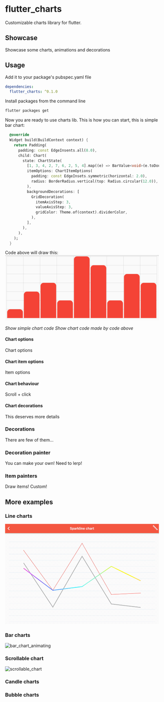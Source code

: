 # flutter_charts

Customizable charts library for flutter.

## Showcase
Showcase some charts, animations and decorations

## Usage
Add it to your package's pubspec.yaml file
```yaml
dependencies:
  flutter_charts: ^0.1.0
```

Install packages from the command line
```bash
flutter packages get
```

Now you are ready to use charts lib.
This is how you can start, this is simple bar chart:

```dart
  @override
  Widget build(BuildContext context) {
    return Padding(
      padding: const EdgeInsents.all(8.0),
      child: Chart(
        state: ChartState(
          [1, 3, 4, 2, 7, 6, 2, 5, 4].map((e) => BarValue<void>(e.toDouble())).toList().asMap(),
          itemOptions: ChartItemOptions(
            padding: const EdgeInsets.symmetric(horizontal: 2.0),
            radius: BorderRadius.vertical(top: Radius.circular(12.0)),
          ),
          backgroundDecorations: [
            GridDecoration(
              itemAxisStep: 3,
              valueAxisStep: 3,
              gridColor: Theme.of(context).dividerColor,
            ),
          ],
        ),
      ),
    );
  }
```
Code above will draw this:
![simple_chart]

*Show simple chart code*
*Show chart code made by code above*

#### Chart options
Chart options

#### Chart item options
Item options

#### Chart behaviour
Scroll + click

#### Chart decorations
This deserves more details

### Decorations
There are few of them...

### Decoration painter
You can make your own! Need to lerp!

### Item painters
Draw items! Custom!

## More examples

### Line charts
![line_chart_animating]

### Bar charts
![bar_chart_animating]

### Scrollable chart
![scrollable_chart]

### Candle charts

### Bubble charts

[simple_chart]: ./assets/simple_chart.png
[bar_chart_animating]: ./assets/bar_chart_animating.gif
[scrollable_chart]: ./assets/scrollable_chart.gif
[line_chart_animating]: ./assets/line_chart_animating.gif
